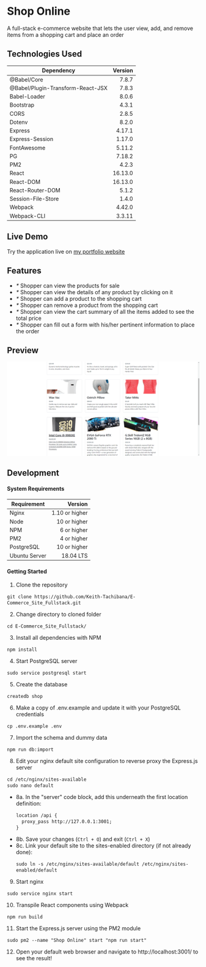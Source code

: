 # Shop Online
A full-stack e-commerce website that lets the user view, add, and remove items from a shopping cart and place an order
## Technologies Used
|             Dependency             |   Version   |
|------------------------------------|------------:|
| @Babel/Core                        |    7.8.7    |
| @Babel/Plugin-Transform-React-JSX  |    7.8.3    |
| Babel-Loader                       |    8.0.6    |
| Bootstrap                          |    4.3.1    |
| CORS                               |    2.8.5    |
| Dotenv                             |    8.2.0    |
| Express                            |    4.17.1   |
| Express-Session                    |    1.17.0   |
| FontAwesome                        |    5.11.2   |
| PG                                 |    7.18.2   |
| PM2                                |    4.2.3    |
| React                              |   16.13.0   |
| React-DOM                          |   16.13.0   |
| React-Router-DOM                   |    5.1.2    |
| Session-File-Store                 |    1.4.0    |
| Webpack                            |    4.42.0   |
| Webpack-CLI                        |    3.3.11   |
## Live Demo
Try the application live on [my portfolio website](https://shop.keith-tachibana.com/)
## Features
- _*_ Shopper can view the products for sale
- _*_ Shopper can view the details of any product by clicking on it
- _*_ Shopper can add a product to the shopping cart
- _*_ Shopper can remove a product from the shopping cart
- _*_ Shopper can view the cart summary of all the items added to see the total price
- _*_ Shopper can fill out a form with his/her pertinent information to place the order
## Preview
![Shop Online Preview](preview.gif "Shop Online Preview")
## Development
#### System Requirements
|   Requirement   |       Version       |
|-----------------|--------------------:|
| Nginx           |    1.10 or higher   |
| Node            |     10 or higher    |
| NPM             |     6 or higher     |
| PM2             |      4 or higher    |
| PostgreSQL      |     10 or higher    |
| Ubuntu Server   |      18.04 LTS      |
#### Getting Started
1. Clone the repository
  ```shell
  git clone https://github.com/Keith-Tachibana/E-Commerce_Site_Fullstack.git
  ```
2. Change directory to cloned folder
  ```shell
  cd E-Commerce_Site_Fullstack/
  ```
3. Install all dependencies with NPM
  ```shell
  npm install
  ```
4. Start PostgreSQL server
  ```shell
  sudo service postgresql start
  ```
5. Create the database
  ```shell
  createdb shop
  ```
6. Make a copy of .env.example and update it with your PostgreSQL credentials
  ```shell
  cp .env.example .env
  ```
7. Import the schema and dummy data
  ```shell
  npm run db:import
  ```
8. Edit your nginx default site configuration to reverse proxy the Express.js server
  ```shell
  cd /etc/nginx/sites-available
  sudo nano default
  ```
   - 8a. In the "server" code block, add this underneath the first location definition:
        ```shell
        location /api {
          proxy_pass http://127.0.0.1:3001;
        }
        ```
   - 8b. Save your changes (`Ctrl + O`) and exit (`Ctrl + X`)
   - 8c. Link your default site to the sites-enabled directory (if not already done):
        ```shell
        sudo ln -s /etc/nginx/sites-available/default /etc/nginx/sites-enabled/default
        ```
9. Start nginx
  ```shell
  sudo service nginx start
  ```
10. Transpile React components using Webpack
  ```shell
  npm run build
  ```
11. Start the Express.js server using the PM2 module
  ```shell
  sudo pm2 --name "Shop Online" start "npm run start"
  ```
12. Open your default web browser and navigate to http://localhost:3001/ to see the result!
